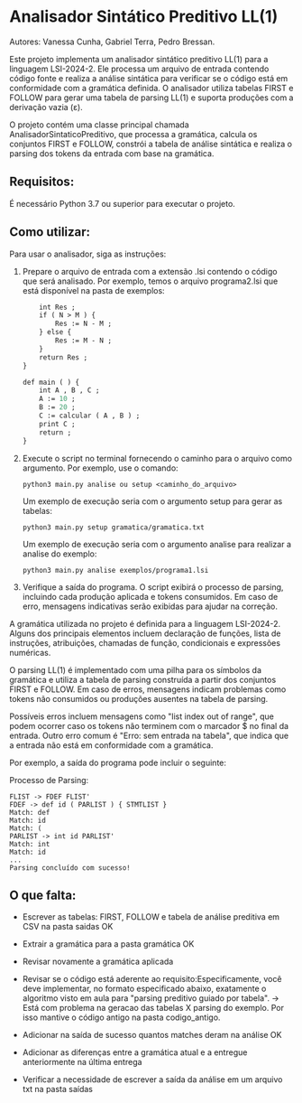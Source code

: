 # Analisador Sintático Preditivo LL(1)

Autores: Vanessa Cunha, Gabriel Terra, Pedro Bressan.

Este projeto implementa um analisador sintático preditivo LL(1) para a linguagem LSI-2024-2. Ele processa um arquivo de entrada contendo código fonte e realiza a análise sintática para verificar se o código está em conformidade com a gramática definida. O analisador utiliza tabelas FIRST e FOLLOW para gerar uma tabela de parsing LL(1) e suporta produções com a derivação vazia (ε).

O projeto contém uma classe principal chamada AnalisadorSintaticoPreditivo, que processa a gramática, calcula os conjuntos FIRST e FOLLOW, constrói a tabela de análise sintática e realiza o parsing dos tokens da entrada com base na gramática.

## Requisitos: 

É necessário Python 3.7 ou superior para executar o projeto.

## Como utilizar:

Para usar o analisador, siga as instruções: 

1. Prepare o arquivo de entrada com a extensão .lsi contendo o código que será analisado. Por exemplo, temos o arquivo programa2.lsi que está disponível na pasta de exemplos:
   
   ```def calcular ( int N , int M ) {
       int Res ;
       if ( N > M ) {
           Res := N - M ;
       } else {
           Res := M - N ;
       }
       return Res ;
   }

   def main ( ) {
       int A , B , C ;
       A := 10 ;
       B := 20 ;
       C := calcular ( A , B ) ;
       print C ;
       return ;
   }
2. Execute o script no terminal fornecendo o caminho para o arquivo como argumento. Por exemplo, use o comando:
   
   `python3 main.py analise ou setup <caminho_do_arquivo>`
   
   Um exemplo de execução seria com o argumento setup para gerar as tabelas:

    `python3 main.py setup gramatica/gramatica.txt`
   
   Um exemplo de execução seria com o argumento analise para realizar a analise do exemplo:
   
   `python3 main.py analise exemplos/programa1.lsi`

3. Verifique a saída do programa. O script exibirá o processo de parsing, incluindo cada produção aplicada e tokens consumidos. Em caso de erro, mensagens indicativas serão exibidas para ajudar na correção.

A gramática utilizada no projeto é definida para a linguagem LSI-2024-2. Alguns dos principais elementos incluem declaração de funções, lista de instruções, atribuições, chamadas de função, condicionais e expressões numéricas.

O parsing LL(1) é implementado com uma pilha para os símbolos da gramática e utiliza a tabela de parsing construída a partir dos conjuntos FIRST e FOLLOW. Em caso de erros, mensagens indicam problemas como tokens não consumidos ou produções ausentes na tabela de parsing. 

Possíveis erros incluem mensagens como "list index out of range", que podem ocorrer caso os tokens não terminem com o marcador $ no final da entrada. Outro erro comum é "Erro: sem entrada na tabela", que indica que a entrada não está em conformidade com a gramática.

Por exemplo, a saída do programa pode incluir o seguinte:

Processo de Parsing:

```MAIN -> FLIST MAIN'
FLIST -> FDEF FLIST'
FDEF -> def id ( PARLIST ) { STMTLIST }
Match: def
Match: id
Match: (
PARLIST -> int id PARLIST'
Match: int
Match: id
...
Parsing concluído com sucesso!
```

## O que falta:
- Escrever as tabelas: FIRST, FOLLOW e tabela de análise preditiva em CSV na pasta saidas OK

- Extrair a gramática para a pasta gramática OK

- Revisar novamente a gramática aplicada

- Revisar se o código está aderente ao requisito:Especificamente, você deve implementar, no formato especificado abaixo, exatamente o algoritmo visto em aula para "parsing preditivo guiado por tabela". -> Está com problema na geracao das tabelas X parsing do exemplo. Por isso mantive o código antigo na pasta codigo_antigo.
 
- Adicionar na saída de sucesso quantos matches deram na análise OK

- Adicionar as diferenças entre a gramática atual e a entregue anteriormente na última entrega

- Verificar a necessidade de escrever a saída da análise em um arquivo txt na pasta saídas